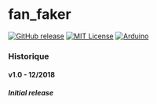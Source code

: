 # fan_faker

[![GitHub release](http://img.shields.io/badge/Version-1.0-brightgreen.svg?style=flat)][release]
[![MIT License](http://img.shields.io/badge/license-MIT-blue.svg?style=flat)][license] 
[![Arduino](https://img.shields.io/badge/Arduino-Nano-red.svg?style=flat)][Arduino]


[release]: https://github.com/lordzurp/Fan_Faker/releases
[license]: https://raw.githubusercontent.com/lordzurp/DishWarrior/master/LICENSE
[arduino]: https://www.arduino.cc/en/Guide/ArduinoNano



### Historique

#### v1.0 - 12/2018

##### Initial release